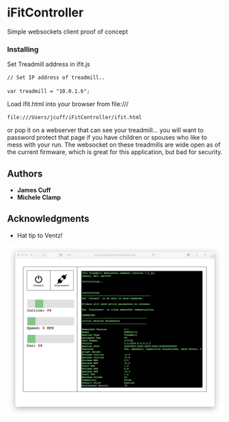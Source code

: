 
# iFitController

Simple websockets client proof of concept


### Installing

Set Treadmill address in ifit.js

````
// Set IP address of treadmill..

var treadmill = "10.0.1.6";
````

Load ifit.html into your browser from file:///

```
file:///Users/jcuff/iFitController/ifit.html 
```

or pop it on a webserver that can see your treadmill...  you will want to password protect that page if you have children or spouses who like to mess with your run.  The websocket on these treadmills are wide open as of the current firmware, which is great for this application, but bad for security.



## Authors

* **James Cuff** 
* **Michele Clamp** 


## Acknowledgments

* Hat tip to Ventz! 



![Alt text](images/screenie.png?raw=true "Screenie")


